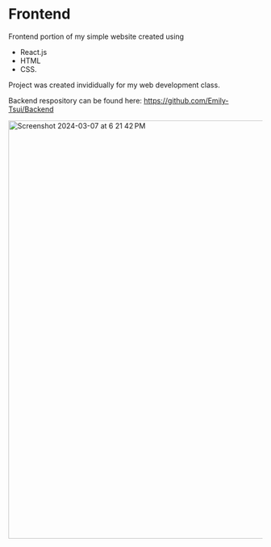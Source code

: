 # Frontend
Frontend portion of my simple website created using 
  - React.js
  - HTML
  - CSS.

Project was created invididually for my web development class. 

Backend respository can be found here: https://github.com/Emily-Tsui/Backend

<img width="828" alt="Screenshot 2024-03-07 at 6 21 42 PM" src="https://github.com/Emily-Tsui/Frontend/assets/113730297/80764f2b-a842-4ae0-874f-d5d99532acba">
